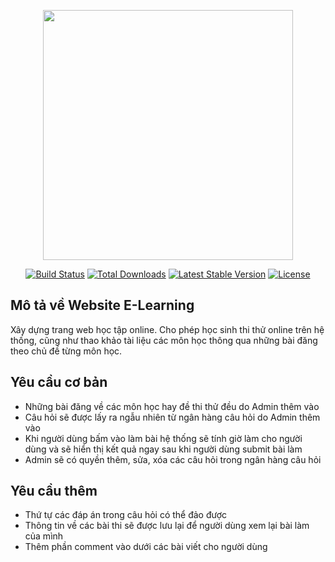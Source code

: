 <p align="center"><a href="https://laravel.com" target="_blank"><img src="https://raw.githubusercontent.com/laravel/art/master/logo-lockup/5%20SVG/2%20CMYK/1%20Full%20Color/laravel-logolockup-cmyk-red.svg" width="400"></a></p>

<p align="center">
<a href="https://travis-ci.org/laravel/framework"><img src="https://travis-ci.org/laravel/framework.svg" alt="Build Status"></a>
<a href="https://packagist.org/packages/laravel/framework"><img src="https://poser.pugx.org/laravel/framework/d/total.svg" alt="Total Downloads"></a>
<a href="https://packagist.org/packages/laravel/framework"><img src="https://poser.pugx.org/laravel/framework/v/stable.svg" alt="Latest Stable Version"></a>
<a href="https://packagist.org/packages/laravel/framework"><img src="https://poser.pugx.org/laravel/framework/license.svg" alt="License"></a>
</p>

## Mô tả về Website E-Learning

Xây dựng trang web học tập online. Cho phép học sinh thi thử online trên hệ thống, cũng như thao khảo tài liệu các môn học thông qua những bài đăng theo chủ đề từng môn học.

## Yêu cầu cơ bản

- Những bài đăng về các môn học hay đề thi thử đều do Admin thêm vào
- Câu hỏi sẽ được lấy ra ngẫu nhiên từ ngân hàng câu hỏi do Admin thêm vào
- Khi người dùng bấm vào làm bài hệ thống sẽ tính giờ làm cho người dùng và sẽ hiển thị kết quả ngay sau khi người dùng submit bài làm
- Admin sẽ có quyền thêm, sửa, xóa các câu hỏi trong ngân hàng câu hỏi

## Yêu cầu thêm

- Thứ tự các đáp án trong câu hỏi có thể đảo được
- Thông tin về các bài thi sẽ được lưu lại để người dùng xem lại bài làm của mình
- Thêm phần comment vào dưới các bài viết cho người dùng
